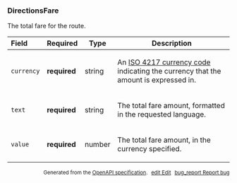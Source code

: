 <!--- This is a generated file, do not edit! -->
<!--- [START maps_http_schema_directionsfare] -->
<h3 class="schema-object" id="DirectionsFare">DirectionsFare</h3>

The total fare for the route.

| Field      | Required     | Type   | Description                                                                                                                                                                                   |
| :--------- | ------------ | ------ | --------------------------------------------------------------------------------------------------------------------------------------------------------------------------------------------- |
| `currency` | **required** | string | <div class="nonref-property-description"><p>An <a href="https://en.wikipedia.org/wiki/ISO_4217">ISO 4217 currency code</a> indicating the currency that the amount is expressed in.</p></div> |
| `text`     | **required** | string | <div class="nonref-property-description"><p>The total fare amount, formatted in the requested language.</p></div>                                                                             |
| `value`    | **required** | number | <div class="nonref-property-description"><p>The total fare amount, in the currency specified.</p></div>                                                                                       |

<p style="text-align: right; font-size: smaller;">Generated from the <a class="gc-analytics-event" data-category="GMP" data-label="openapi-github" href="https://github.com/googlemaps/openapi-specification" title="Google Maps Platform OpenAPI Specification" class="external">OpenAPI specification</a>.
<a class="gc-analytics-event" data-category="GMP" data-label="openapi-github-maps-http-schema-directionsfare" data-action="edit" style="margin-left: 5px;" href="https://github.com/googlemaps/openapi-specification/blob/main/specification/schemas/DirectionsFare.yml" title="Edit on GitHub"><span class="material-icons">edit</span> Edit</a>
<a class="gc-analytics-event" data-category="GMP" data-label="openapi-github-maps-http-schema-directionsfare" data-action="bug" style="margin-left: 5px;" href="https://github.com/googlemaps/openapi-specification/issues/new?assignees=&labels=type%3A+bug%2C+triage+me&template=bug_report.md&title=[schemas] Bug - DirectionsFare" title="File bug for schemas on GitHub"><span class="material-icons">bug_report</span> Report bug</a>
</p>

<!--- [END maps_http_schema_directionsfare] -->
